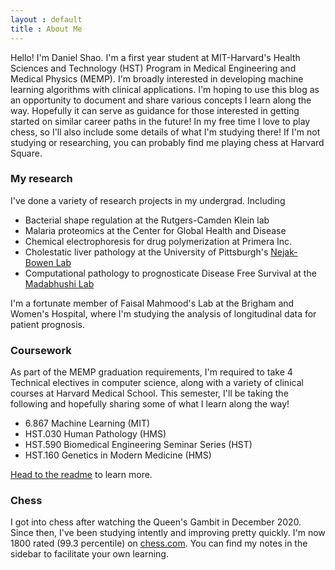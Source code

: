 ```yaml
---
layout : default
title : About Me
---
```


Hello! I'm Daniel Shao. I'm a first year student at MIT-Harvard's Health Sciences and Technology (HST) Program in Medical Engineering and Medical Physics (MEMP). I'm broadly interested in developing machine learning algorithms with clinical applications. I'm hoping to use this blog as an opportunity to document and share various concepts I learn along the way. Hopefully it can serve as guidance for those interested in getting started on similar career paths in the future! In my free time I love to play chess, so I'll also include some details of what I'm studying there! If I'm not studying or researching, you can probably find me playing chess at Harvard Square.
### My research

I've done a variety of research projects in my undergrad. Including

* Bacterial shape regulation at the Rutgers-Camden Klein lab
* Malaria proteomics at the Center for Global Health and Disease
* Chemical electrophoresis for drug polymerization at Primera Inc.
* Cholestatic liver pathology at the University of Pittsburgh's [Nejak-Bowen Lab](https://path.upmc.edu/personnel/Faculty/Nejak-Bowen.htm)
* Computational pathology to prognosticate Disease Free Survival at the [Madabhushi Lab](https://engineering.case.edu/centers/ccipd/)

I'm a fortunate member of Faisal Mahmood's Lab at the Brigham and Women's Hospital, where I'm studying the analysis of longitudinal data for patient prognosis.

### Coursework
As part of the MEMP graduation requirements, I'm required to take 4 Technical electives in computer science, along with a variety of clinical courses at Harvard Medical School. This semester, I'll be taking the following and hopefully sharing some of what I learn along the way!
* 6.867 Machine Learning (MIT)
* HST.030 Human Pathology (HMS)
* HST.590 Biomedical Engineering Seminar Series (HST)
* HST.160 Genetics in Modern Medicine (HMS)

[Head to the readme](https://github.com/poole/hyde#readme) to learn more.

### Chess
I got into chess after watching the Queen's Gambit in December 2020. Since then, I've been studying intently and improving pretty quickly. I'm now 1800 rated (99.3 percentile) on [chess.com](chess.com). You can find my notes in the sidebar to facilitate your own learning.  
